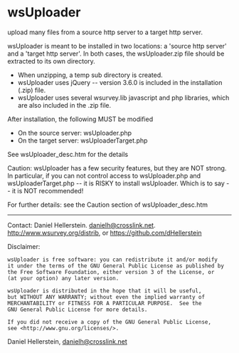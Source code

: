# wsUploader

upload many files from a source http server to a target http server. 

wsUploader is meant to be installed in two locations: a 'source http server' and a 'target http server'.
In both cases, the wsUploader.zip file should be extracted to its own directory.

  *  When unzipping, a temp sub directory is created.
  *  wsUploader uses jQuery -- version 3.6.0 is included in the installation (.zip) file.
  *  wsUploader uses several wsurvey.lib javascript and php libraries, which are also included in the .zip file.

After installation, the following MUST be modified
  *  On the source server: wsUploader.php
  *  On the target server: wsUploaderTarget.php

See wsUploader_desc.htm for the details

Caution: 
  wsUploader has a few security features, but they are NOT strong.
  In particular, if you can not control access to wsUploader.php and wsUploaderTarget.php -- it is RISKY to install wsUploader.
  Which is to say -- it is NOT recommended!

  For further details: see the Caution section of wsUploader_desc.htm
 
  -------------------

Contact: Daniel Hellerstein. danielh@crosslink.net. 
       http://www.wsurvey.org/distrib, or  https://github.com/dHellerstein 

Disclaimer:

    wsUploader is free software: you can redistribute it and/or modify
    it under the terms of the GNU General Public License as published by
    the Free Software Foundation, either version 3 of the License, or
    (at your option) any later version.

    wsUploader is distributed in the hope that it will be useful,
    but WITHOUT ANY WARRANTY; without even the implied warranty of
    MERCHANTABILITY or FITNESS FOR A PARTICULAR PURPOSE.  See the
    GNU General Public License for more details.

    If you did not receive a copy of the GNU General Public License,
    see <http://www.gnu.org/licenses/>.

Daniel Hellerstein, danielh@crosslink.net
